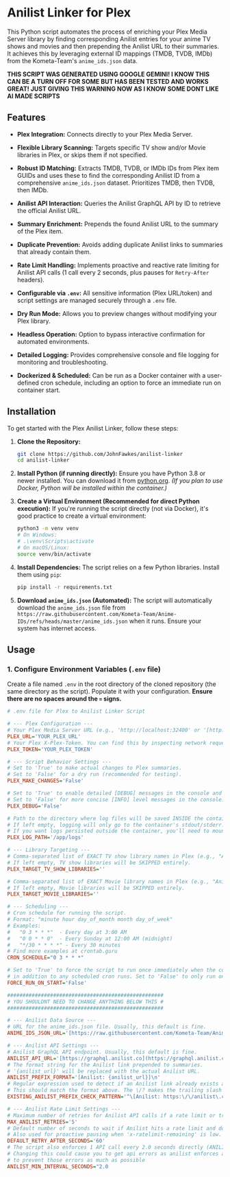# Anilist Linker for Plex

This Python script automates the process of enriching your Plex Media Server library by finding corresponding Anilist entries for your anime TV shows and movies and then prepending the Anilist URL to their summaries. It achieves this by leveraging external ID mappings (TMDB, TVDB, IMDb) from the Kometa-Team's `anime_ids.json` data.

**THIS SCRIPT WAS GENERATED USING GOOGLE GEMINI! I KNOW THIS CAN BE A TURN OFF FOR SOME BUT HAS BEEN TESTED AND WORKS GREAT! JUST GIVING THIS WARNING NOW AS I KNOW SOME DONT LIKE AI MADE SCRIPTS**

## Features

* **Plex Integration:** Connects directly to your Plex Media Server.

* **Flexible Library Scanning:** Targets specific TV show and/or Movie libraries in Plex, or skips them if not specified.

* **Robust ID Matching:** Extracts TMDB, TVDB, or IMDb IDs from Plex item GUIDs and uses these to find the corresponding Anilist ID from a comprehensive `anime_ids.json` dataset. Prioritizes TMDB, then TVDB, then IMDb.

* **Anilist API Interaction:** Queries the Anilist GraphQL API by ID to retrieve the official Anilist URL.

* **Summary Enrichment:** Prepends the found Anilist URL to the summary of the Plex item.

* **Duplicate Prevention:** Avoids adding duplicate Anilist links to summaries that already contain them.

* **Rate Limit Handling:** Implements proactive and reactive rate limiting for Anilist API calls (1 call every 2 seconds, plus pauses for `Retry-After` headers).

* **Configurable via `.env`:** All sensitive information (Plex URL/token) and script settings are managed securely through a `.env` file.

* **Dry Run Mode:** Allows you to preview changes without modifying your Plex library.

* **Headless Operation:** Option to bypass interactive confirmation for automated environments.

* **Detailed Logging:** Provides comprehensive console and file logging for monitoring and troubleshooting.

* **Dockerized & Scheduled:** Can be run as a Docker container with a user-defined cron schedule, including an option to force an immediate run on container start.

## Installation

To get started with the Plex Anilist Linker, follow these steps:

1.  **Clone the Repository:**

    ```bash
    git clone https://github.com/JohnFawkes/anilist-linker
    cd anilist-linker

    ```

2.  **Install Python (if running directly):**
    Ensure you have Python 3.8 or newer installed. You can download it from [python.org](https://www.python.org/downloads/). *(If you plan to use Docker, Python will be installed within the container.)*

3.  **Create a Virtual Environment (Recommended for direct Python execution):**
    If you're running the script directly (not via Docker), it's good practice to create a virtual environment:

    ```bash
    python3 -m venv venv
    # On Windows:
    # .\venv\Scripts\activate
    # On macOS/Linux:
    source venv/bin/activate

    ```

4.  **Install Dependencies:**
    The script relies on a few Python libraries. Install them using `pip`:

    ```bash
    pip install -r requirements.txt

    ```

5.  **Download `anime_ids.json` (Automated):**
    The script will automatically download the `anime_ids.json` file from `https://raw.githubusercontent.com/Kometa-Team/Anime-IDs/refs/heads/master/anime_ids.json` when it runs. Ensure your system has internet access.

## Usage

### 1. Configure Environment Variables (`.env` file)

Create a file named `.env` in the root directory of the cloned repository (the same directory as the script). Populate it with your configuration. **Ensure there are no spaces around the `=` signs.**

```ini
# .env file for Plex to Anilist Linker Script

# --- Plex Configuration ---
# Your Plex Media Server URL (e.g., 'http://localhost:32400' or '[http://192.168.1.100:32400](http://192.168.1.100:32400)')
PLEX_URL='YOUR_PLEX_URL'
# Your Plex X-Plex-Token. You can find this by inspecting network requests when using Plex Web.
PLEX_TOKEN='YOUR_PLEX_TOKEN'

# --- Script Behavior Settings ---
# Set to 'True' to make actual changes to Plex summaries.
# Set to 'False' for a dry run (recommended for testing).
PLEX_MAKE_CHANGES='False'

# Set to 'True' to enable detailed [DEBUG] messages in the console and log file.
# Set to 'False' for more concise [INFO] level messages in the console.
PLEX_DEBUG='False'

# Path to the directory where log files will be saved INSIDE the container (e.g., '/app/logs').
# If left empty, logging will only go to the container's stdout/stderr.
# If you want logs persisted outside the container, you'll need to mount a volume.
PLEX_LOG_PATH='/app/logs'

# --- Library Targeting ---
# Comma-separated list of EXACT TV show library names in Plex (e.g., "Anime,My Cartoons").
# If left empty, TV show libraries will be SKIPPED entirely.
PLEX_TARGET_TV_SHOW_LIBRARIES=''

# Comma-separated list of EXACT Movie library names in Plex (e.g., "Anime Movies,Studio Ghibli").
# If left empty, Movie libraries will be SKIPPED entirely.
PLEX_TARGET_MOVIE_LIBRARIES=''

# --- Scheduling ---
# Cron schedule for running the script.
# Format: "minute hour day_of_month month day_of_week"
# Examples:
#   "0 3 * * *"  - Every day at 3:00 AM
#   "0 0 * * 0"  - Every Sunday at 12:00 AM (midnight)
#   "*/30 * * * *" - Every 30 minutes
# Find more examples at crontab.guru
CRON_SCHEDULE="0 3 * * *"

# Set to 'True' to force the script to run once immediately when the container starts,
# in addition to any scheduled cron runs. Set to 'False' to only run on schedule.
FORCE_RUN_ON_START='False'

###################################################
# YOU SHOULDNT NEED TO CHANGE ANYTHING BELOW THIS #
###################################################

# --- Anilist Data Source ---
# URL for the anime_ids.json file. Usually, this default is fine.
ANIME_IDS_JSON_URL='[https://raw.githubusercontent.com/Kometa-Team/Anime-IDs/refs/heads/master/anime_ids.json](https://raw.githubusercontent.com/Kometa-Team/Anime-IDs/refs/heads/master/anime_ids.json)'

# --- Anilist API Settings ---
# Anilist GraphQL API endpoint. Usually, this default is fine.
ANILIST_API_URL='[https://graphql.anilist.co](https://graphql.anilist.co)'
# The format string for the Anilist link prepended to summaries.
# '{anilist_url}' will be replaced with the actual Anilist URL.
ANILIST_PREFIX_FORMAT='[Anilist: {anilist_url}]\n'
# Regular expression used to detect if an Anilist link already exists at the start of the summary.
# This should match the format above. The \/? makes the trailing slash optional.
EXISTING_ANILIST_PREFIX_CHECK_PATTERN='^\[Anilist: https:\/\/anilist\.co\/anime\/\\d+\/?\]\s*'

# --- Anilist Rate Limit Settings ---
# Maximum number of retries for Anilist API calls if a rate limit or transient error occurs.
MAX_ANILIST_RETRIES='5'
# Default number of seconds to wait if Anilist hits a rate limit and doesn't provide a 'Retry-After' header.
# Also used for proactive pausing when 'x-ratelimit-remaining' is low.
DEFAULT_RETRY_AFTER_SECONDS='60'
# The script also enforces 1 API call every 2.0 seconds directly (ANILIST_MIN_INTERVAL_SECONDS = 2.0 in script).
# Changing this could cause you to get api errors as anilist enforces a strict api via headers. This has been testing
# to prevent those errors as much as possible
ANILIST_MIN_INTERVAL_SECONDS="2.0
